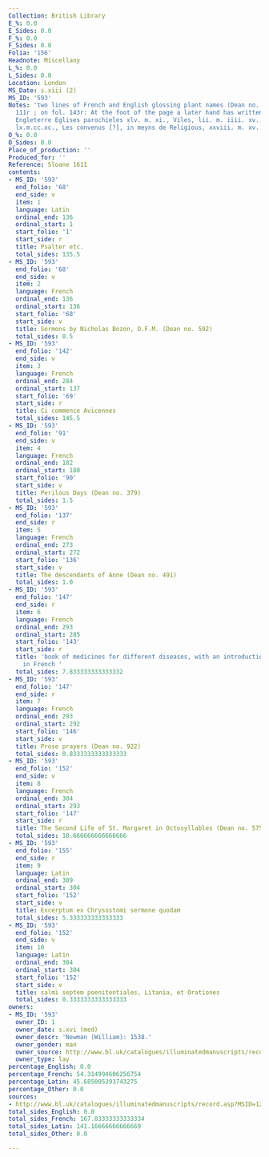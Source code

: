 ```yaml
---
Collection: British Library
E_%: 0.0
E_Sides: 0.0
F_%: 0.0
F_Sides: 0.0
Folia: '156'
Headnote: Miscellany
L_%: 0.0
L_Sides: 0.0
Location: London
MS_Date: s.xiii (2)
MS_ID: '593'
Notes: 'two lines of French and English glossing plant names (Dean no. 314) on f.
  111r ; on fol. 143r: At the foot of the page a later hand has written, ''Sunt en
  Engleterre Eglises parochieles xlv. m. xi., Viles, lii. m. iiii. xv., Fies de Chivallir,
  lx.m.cc.xc., Les convenus [?], in meyns de Religious, xxviii. m. xv.'''
O_%: 0.0
O_Sides: 0.0
Place_of_production: ''
Produced_for: ''
Reference: Sloane 1611
contents:
- MS_ID: '593'
  end_folio: '68'
  end_side: v
  item: 1
  language: Latin
  ordinal_end: 136
  ordinal_start: 1
  start_folio: '1'
  start_side: r
  title: Psalter etc.
  total_sides: 135.5
- MS_ID: '593'
  end_folio: '68'
  end_side: v
  item: 2
  language: French
  ordinal_end: 136
  ordinal_start: 136
  start_folio: '68'
  start_side: v
  title: Sermons by Nicholas Bozon, O.F.M. (Dean no. 592)
  total_sides: 0.5
- MS_ID: '593'
  end_folio: '142'
  end_side: v
  item: 3
  language: French
  ordinal_end: 284
  ordinal_start: 137
  start_folio: '69'
  start_side: r
  title: Ci commence Avicennes
  total_sides: 145.5
- MS_ID: '593'
  end_folio: '91'
  end_side: v
  item: 4
  language: French
  ordinal_end: 182
  ordinal_start: 180
  start_folio: '90'
  start_side: v
  title: Perilous Days (Dean no. 379)
  total_sides: 1.5
- MS_ID: '593'
  end_folio: '137'
  end_side: r
  item: 5
  language: French
  ordinal_end: 273
  ordinal_start: 272
  start_folio: '136'
  start_side: v
  title: The descendants of Anne (Dean no. 491)
  total_sides: 1.0
- MS_ID: '593'
  end_folio: '147'
  end_side: r
  item: 6
  language: French
  ordinal_end: 293
  ordinal_start: 285
  start_folio: '143'
  start_side: r
  title: 'book of medicines for different diseases, with an introduction and prologue,
    in French '
  total_sides: 7.833333333333332
- MS_ID: '593'
  end_folio: '147'
  end_side: r
  item: 7
  language: French
  ordinal_end: 293
  ordinal_start: 292
  start_folio: '146'
  start_side: v
  title: Prose prayers (Dean no. 922)
  total_sides: 0.8333333333333333
- MS_ID: '593'
  end_folio: '152'
  end_side: v
  item: 8
  language: French
  ordinal_end: 304
  ordinal_start: 293
  start_folio: '147'
  start_side: r
  title: The Second Life of St. Margaret in Octosyllables (Dean no. 575)
  total_sides: 10.666666666666666
- MS_ID: '593'
  end_folio: '155'
  end_side: r
  item: 9
  language: Latin
  ordinal_end: 309
  ordinal_start: 304
  start_folio: '152'
  start_side: v
  title: Excerptum ex Chrysostomi sermone quodam
  total_sides: 5.333333333333333
- MS_ID: '593'
  end_folio: '152'
  end_side: v
  item: 10
  language: Latin
  ordinal_end: 304
  ordinal_start: 304
  start_folio: '152'
  start_side: v
  title: salmi septem poenitentiales, Litania, et Orationes
  total_sides: 0.3333333333333333
owners:
- MS_ID: '593'
  owner_ID: 1
  owner_date: s.xvi (med)
  owner_descr: 'Newman (William): 1538.'
  owner_gender: man
  owner_source: http://www.bl.uk/catalogues/illuminatedmanuscripts/record.asp?MSID=1221&CollID=9&NStart=1611
  owner_type: lay
percentage_English: 0.0
percentage_French: 54.314994606256754
percentage_Latin: 45.685005393743275
percentage_Other: 0.0
sources:
- http://www.bl.uk/catalogues/illuminatedmanuscripts/record.asp?MSID=1221&CollID=9&NStart=1611
total_sides_English: 0.0
total_sides_French: 167.83333333333334
total_sides_Latin: 141.16666666666669
total_sides_Other: 0.0

---
```

